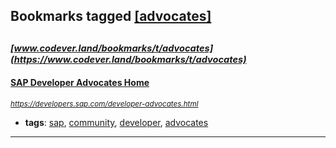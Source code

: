 ## Bookmarks tagged [[advocates]](https://www.codever.land/search?q=[advocates])

_<sup><sup>[www.codever.land/bookmarks/t/advocates](https://www.codever.land/bookmarks/t/advocates)</sup></sup>_
---
#### [SAP Developer Advocates Home](https://developers.sap.com/developer-advocates.html)
_<sup>https://developers.sap.com/developer-advocates.html</sup>_

* **tags**: [sap](../tagged/sap.md), [community](../tagged/community.md), [developer](../tagged/developer.md), [advocates](../tagged/advocates.md)
---
